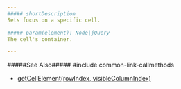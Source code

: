 ```yaml
---
##### shortDescription
Sets focus on a specific cell.

##### param(element): Node|jQuery
The cell's container.

---
```

#####See Also#####
#include common-link-callmethods
- [getCellElement(rowIndex, visibleColumnIndex)](/api-reference/10%20UI%20Widgets/GridBase/3%20Methods/getCellElement(rowIndex_visibleColumnIndex).md '{basewidgetpath}/Methods/#getCellElementrowIndex_visibleColumnIndex')